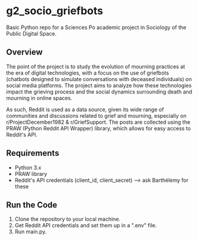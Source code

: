 # g2_socio_griefbots

Basic Python repo for a Sciences Po academic project in Sociology of the Public Digital Space.
## Overview

The point of the project is to study the evolution of mourning practices at the era of digital technologies, with a focus on the use of griefbots (chatbots designed to simulate conversations with deceased individuals) on social media platforms. 
The project aims to analyze how these technologies impact the grieving process and the social dynamics surrounding death and mourning in online spaces.

As such, Reddit is used as a data source, given its wide range of communities and discussions related to grief and mourning, especially on r/ProjectDecember1982 & r/GriefSupport.
The posts are collected using the PRAW (Python Reddit API Wrapper) library, which allows for easy access to Reddit's API.

## Requirements
- Python 3.x
- PRAW library
- Reddit's API credentials (client_id, client_secret) --> ask Barthélemy for these

## Run the Code
1. Clone the repository to your local machine.
2. Get Reddit API credentials and set them up in a ".env" file. 
3. Run main.py. 
